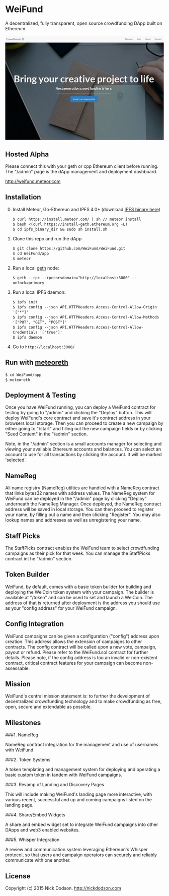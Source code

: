 # WeiFund

A decentralized, fully transparent, open source crowdfunding DApp built on Ethereum.

<img src="app/public/images/screen0.jpg" />

## <a name="alpha"></a> Hosted Alpha

Please connect this with your geth or cpp Ethereum client before running. The "/admin" page is the dApp management and deployment dashboard.

<a href="http://weifund.meteor.com">http://weifund.meteor.com</a>

## <a name="installation"></a> Installation

0. Install Meteor, Go-Ethereun and IPFS 4.0+ (download <a href="https://ipfs.io/docs/install/">IPFS binary here</a>)

	```
	$ curl https://install.meteor.com/ | sh // meteor install
	$ bash <(curl https://install-geth.ethereum.org -L)
	$ cd ipfs_binary_dir && sudo sh install.sh
	```

1. Clone this repo and run the dApp
   
    ```
    $ git clone https://github.com/WeiFund/WeiFund.git
    $ cd WeiFund/app
    $ meteor
    ```
    
2. Run a local <a href="https://github.com/ethereum/go-ethereum">geth</a> node:

    ```
    $ geth --rpc --rpccorsdomain="http://localhost:3000" --unlock=primary
    ```

3. Run a local IPFS daemon:

	```
	$ ipfs init
	$ ipfs config --json API.HTTPHeaders.Access-Control-Allow-Origin '["*"]'
   	$ ipfs config --json API.HTTPHeaders.Access-Control-Allow-Methods '["PUT", "GET", "POST"]'
   	$ ipfs config --json API.HTTPHeaders.Access-Control-Allow-Credentials '["true"]'
	$ ipfs daemon
	```

3. Go to `http://localhost:3000/`


## <a name="meteoreth"></a> Run with <a href="https://github.com/SilentCicero/meteoreth">meteoreth</a>

```
$ cd WeiFund/app
$ meteoreth
```

## <a name="config"></a> Deployment & Testing

Once you have WeiFund running, you can deploy a WeiFund contract for testing by going to "/admin" and clicking the "Deploy" button. This will deploy WeiFund's core contract and save it's contract address in your browsers local storage. Then you can proceed to create a new campaign by either going to "/start" and filling out the new campaign fields or by clicking "Seed Content" in the "/admin" section.

Note, in the "/admin" section is a small accounts manager for selecting and viewing your available Ethereum accounts and balances. You can select an account to use for all transactions by clicking the account. It will be marked 'selected'.

## <a name="namereg"></a> NameReg

All name registry (NameReg) utilties are handled with a NameReg contract that links bytes32 names with address values. The NameReg system for WeiFund can be deployed in the "/admin" page by clicking "Deploy" underneath the NameReg Manager. Once deployed, the NameReg contract address will be saved in local storage. You can then proceed to register your name, by filling out a name and then clicking "Register". You may also lookup names and addresses as well as unregistering your name.

## <a name="staffpicks"></a> Staff Picks

The StaffPicks contract enables the WeiFund team to select crowdfunding campaigns as their pick for that week. You can manage the StaffPicks contract int he "/admin" section.

## <a name="token"></a> Token Builder

WeiFund, by default, comes with a basic token builder for building and deploying the WeiCoin token system with your campaign. The builder is available at "/token" and can be used to set and launch a WeiCoin. The address of that is returned after deployment is the address you should use as your "config address" for your WeiFund campaign.

## <a name="config"></a> Config Integration

WeiFund campaigns can be given a configuration ("config") address upon creation. This address allows the extension of campaigns to other contracts. The config contract will be called upon a new vote, campaign, payout or refund. Please refer to the WeiFund.sol contract for further details. Please note, if the config address is too an invalid or non-existent contract, critical contract features for your campaign can become non-assessable.

## <a name="mission"></a> Mission

WeiFund's central mission statement is: to further the development of decentralized crowdfunding technology and to make crowdfunding as free, open, secure and extendable as possible.

## <a name="milestones"></a> Milestones

###1. NameReg

NameReg contract integration for the management and use of usernames with WeiFund.

###2. Token Systems

A token templating and management system for deploying and operating a basic custom token in tandem with WeiFund campaigns.

###3. Revamp of Landing and Discovery Pages

This will include making WeiFund's landing page more interactive, with various recent, successful and up and coming campaigns listed on the landing page.

###4. Share/Embed Widgets

A share and embed widget set to integrate WeiFund campaigns into other DApps and web3 enabled websites.

###5. Whisper Integration

A review and communication system leveraging Ethereum's Whisper protocol, so that users and campaign operators can securely and reliably communicate with one another.


## <a name="license"></a> License

Copyright (c) 2015 Nick Dodson. <http://nickdodson.com>
